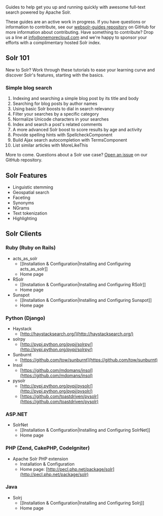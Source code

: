 Guides to help get you up and running quickly with awesome full-text search powered by Apache Solr.

These guides are an active work in progress. If you have questions or information to contribute, see our [websolr-guides repository](https://github.com/onemorecloud/websolr-guides) on GitHub for more information about contributing. Have something to contribute? Drop us a line at [info@onemorecloud.com](mailto:info@onemorecloud.com) and we're happy to sponsor your efforts with a complimentary hosted Solr index.

## Solr 101

New to Solr? Work through these tutorials to ease your learning curve and discover Solr's features, starting with the basics.

### Simple blog search

1. Indexing and searching a simple blog post by its title and body
2. Searching for blog posts by author names
3. Using basic Solr boosts to dial in search relevancy
4. Filter your searches by a specific category
5. Normalize Unicode characters in your searches
6. Index and search a post's related comments
7. A more advanced Solr boost to score results by age and activity
8. Provide spelling hints with SpellcheckComponent
9. Build Ajax search autocompletion with TermsComponent
10. List similar articles with MoreLikeThis

More to come. Questions about a Solr use case? [Open an issue](https://github.com/onemorecloud/websolr-guides/issues) on our GitHub repository.

## Solr Features

* Linguistic stemming
* Geospatial search
* Faceting
* Synonyms
* NGrams
* Text tokenization
* Highlighting

## Solr Clients

### Ruby (Ruby on Rails)

* acts_as_solr
  * [[Installation & Configuration|Installing and Configuring acts_as_solr]]
  * Home page
* RSolr
  * [[Installation & Configuration|Installing and Configuring RSolr]]
  * Home page
* Sunspot
  * [[Installation & Configuration|Installing and Configuring Sunspot]]
  * Home page

### Python (Django)

* Haystack
  * [http://haystacksearch.org/](http://haystacksearch.org/)
* solrpy
  * [http://pypi.python.org/pypi/solrpy/](http://pypi.python.org/pypi/solrpy/)
* Sunburnt
  * [https://github.com/tow/sunburnt](https://github.com/tow/sunburnt)
* Insol
  * [https://github.com/mdomans/insol](https://github.com/mdomans/insol)
* pysolr
  * [http://pypi.python.org/pypi/pysolr/](http://pypi.python.org/pypi/pysolr/)
  * [https://github.com/toastdriven/pysolr](https://github.com/toastdriven/pysolr)


### ASP.NET

* SolrNet
  * [[Installation & Configuration|Installing and Configuring SolrNet]]
  * Home page

### PHP (Zend, CakePHP, CodeIgniter)

* Apache Solr PHP extension
  * Installation & Configuration
  * Home page: [http://pecl.php.net/package/solr](http://pecl.php.net/package/solr)

### Java

* Solrj
  * [[Installation & Configuration|Installing and Configuring Solrj]]
  * Home page
